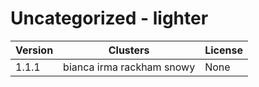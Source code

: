 # Uncategorized - lighter







| Version | Clusters | License |
| ------- | -------- | ------- |
| 1.1.1 | bianca irma rackham snowy | None |
